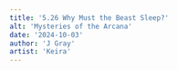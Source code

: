 ```yaml
---
title: '5.26 Why Must the Beast Sleep?'
alt: 'Mysteries of the Arcana'
date: '2024-10-03'
author: 'J Gray'
artist: 'Keira'
---
```

